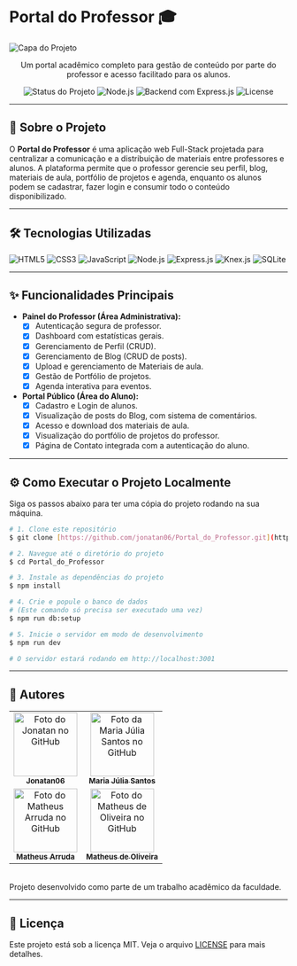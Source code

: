 # Portal do Professor 🎓

![Capa do Projeto](https://raw.githubusercontent.com/jonatan06/Portal_do_Professor/main/docs/images/dashboard-screenshot.png)

<p align="center">
  Um portal acadêmico completo para gestão de conteúdo por parte do professor e acesso facilitado para os alunos.
</p>

<p align="center">
  <img src="https://img.shields.io/badge/status-em%20desenvolvimento-yellow" alt="Status do Projeto">
  <img src="https://img.shields.io/badge/node.js-18.x-green" alt="Node.js">
  <img src="https://img.shields.io/badge/backend-Express.js-blue" alt="Backend com Express.js">
  <img src="https://img.shields.io/badge/license-MIT-lightgrey" alt="License">
</p>

---

## 🚀 Sobre o Projeto

O **Portal do Professor** é uma aplicação web Full-Stack projetada para centralizar a comunicação e a distribuição de materiais entre professores e alunos. A plataforma permite que o professor gerencie seu perfil, blog, materiais de aula, portfólio de projetos e agenda, enquanto os alunos podem se cadastrar, fazer login e consumir todo o conteúdo disponibilizado.

---

## 🛠️ Tecnologias Utilizadas

<p align="left">
  <img src="https://img.shields.io/badge/HTML5-E34F26?style=for-the-badge&logo=html5&logoColor=white" alt="HTML5"/>
  <img src="https://img.shields.io/badge/CSS3-1572B6?style=for-the-badge&logo=css3&logoColor=white" alt="CSS3"/>
  <img src="https://img.shields.io/badge/JavaScript-F7DF1E?style=for-the-badge&logo=javascript&logoColor=black" alt="JavaScript"/>
  <img src="https://img.shields.io/badge/Node.js-339933?style=for-the-badge&logo=nodedotjs&logoColor=white" alt="Node.js"/>
  <img src="https://img.shields.io/badge/Express.js-000000?style=for-the-badge&logo=express&logoColor=white" alt="Express.js"/>
  <img src="https://img.shields.io/badge/Knex.js-E16426?style=for-the-badge&logo=knexdotjs&logoColor=white" alt="Knex.js"/>
  <img src="https://img.shields.io/badge/SQLite-003B57?style=for-the-badge&logo=sqlite&logoColor=white" alt="SQLite"/>
</p>

---

## ✨ Funcionalidades Principais

-   **Painel do Professor (Área Administrativa):**
    - [x] Autenticação segura de professor.
    - [x] Dashboard com estatísticas gerais.
    - [x] Gerenciamento de Perfil (CRUD).
    - [x] Gerenciamento de Blog (CRUD de posts).
    - [x] Upload e gerenciamento de Materiais de aula.
    - [x] Gestão de Portfólio de projetos.
    - [x] Agenda interativa para eventos.
-   **Portal Público (Área do Aluno):**
    - [x] Cadastro e Login de alunos.
    - [x] Visualização de posts do Blog, com sistema de comentários.
    - [x] Acesso e download dos materiais de aula.
    - [x] Visualização do portfólio de projetos do professor.
    - [x] Página de Contato integrada com a autenticação do aluno.

---

## ⚙️ Como Executar o Projeto Localmente

Siga os passos abaixo para ter uma cópia do projeto rodando na sua máquina.

```bash
# 1. Clone este repositório
$ git clone [https://github.com/jonatan06/Portal_do_Professor.git](https://github.com/jonatan06/Portal_do_Professor.git)

# 2. Navegue até o diretório do projeto
$ cd Portal_do_Professor

# 3. Instale as dependências do projeto
$ npm install

# 4. Crie e popule o banco de dados
# (Este comando só precisa ser executado uma vez)
$ npm run db:setup

# 5. Inicie o servidor em modo de desenvolvimento
$ npm run dev

# O servidor estará rodando em http://localhost:3001
```

---

## 👥 Autores

<table>
  <tr>
    <td align="center">
      <a href="https://github.com/Jonatan06">
        <img src="https://github.com/Jonatan06.png?size=115" width="115px;" alt="Foto do Jonatan no GitHub"/><br>
        <sub>
          <b>Jonatan06</b>
        </sub>
      </a>
    </td>
    <td align="center">
      <a href="https://github.com/Mariajuliasants">
        <img src="https://github.com/Mariajuliasants.png?size=115" width="115px;" alt="Foto da Maria Júlia Santos no GitHub"/><br>
        <sub>
          <b>Maria Júlia Santos</b>
        </sub>
      </a>
    </td>
  </tr>
  <tr>
    <td align="center">
      <a href="https://github.com/matheusarruda001">
        <img src="https://github.com/matheusarruda001.png?size=115" width="115px;" alt="Foto do Matheus Arruda no GitHub"/><br>
        <sub>
          <b>Matheus Arruda</b>
        </sub>
      </a>
    </td>
    <td align="center">
      <a href="https://github.com/matheus0liveir4">
        <img src="https://github.com/matheus0liveir4.png?size=115" width="115px;" alt="Foto do Matheus de Oliveira no GitHub"/><br>
        <sub>
          <b>Matheus de Oliveira</b>
        </sub>
      </a>
    </td>
  </tr>
</table>

<br>
Projeto desenvolvido como parte de um trabalho acadêmico da faculdade.

---

## 📄 Licença

Este projeto está sob a licença MIT. Veja o arquivo [LICENSE](LICENSE.md) para mais detalhes.
